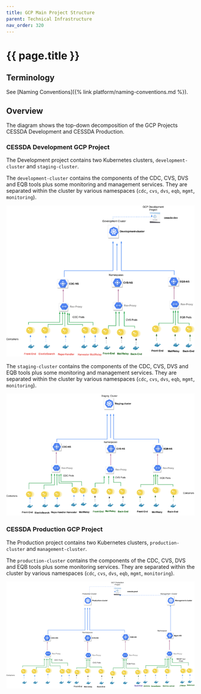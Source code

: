 ```yaml
---
title: GCP Main Project Structure
parent: Technical Infrastructure
nav_order: 320
---
```


# {{ page.title }}

## Terminology

See [Naming Conventions]({% link platform/naming-conventions.md %}).

## Overview

The diagram shows the top-down decomposition of the GCP Projects CESSDA Development and CESSDA Production.

### CESSDA Development GCP Project

The Development project contains two Kubernetes clusters, `development-cluster` and `staging-cluster`.

The `development-cluster` contains the components of the  CDC, CVS, DVS and EQB tools plus some
monitoring and management services. They are separated within the cluster by various namespaces
(`cdc`, `cvs`, `dvs`, `eqb`, `mgmt`, `monitoring`).

![GCP Main Project Structure Development](../images/gcp-main-project-structure-development.png)

The `staging-cluster` contains the components of the  CDC, CVS, DVS and EQB tools plus some
monitoring and management services. They are separated within the cluster by various namespaces
(`cdc`, `cvs`, `dvs`, `eqb`, `mgmt`, `monitoring`).

![GCP Main Project Structure Staging](../images/gcp-main-project-structure-staging.png)

### CESSDA Production GCP Project

The Production project contains two Kubernetes clusters, `production-cluster` and `management-cluster`.

The `production-cluster` contains the components of the CDC, CVS, DVS and EQB tools plus some
monitoring services. They are separated within the cluster by various namespaces (`cdc`, `cvs`,
`dvs`, `eqb`, `mgmt`, `monitoring`).

![GCP Main Project Structure Production](../images/gcp-main-project-structure-production.png)
